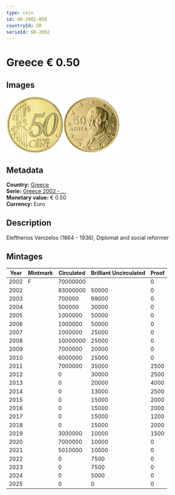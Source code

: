 ```yaml
---
type: coin
id: GR-2002-050
countryId: GR
serieId: GR-2002
---
```


# Greece € 0.50

## Images

<img src="../../../Images/common-2002-050.webp" height="150" alt="Front image"><img src="Images/greece-2002-050.webp" height="150" alt="Back image">

## Metadata

**Country:** [Greece](../index.md)\
**Serie:** [Greece 2002 - ...](index.md)\
**Monetary value:** € 0.50\
**Currency:** Euro

## Description

Eleftherios Venizelos (1864 - 1936), Diplomat and social reformer

## Mintages

| Year | Mintmark | Circulated | Brilliant Uncirculated | Proof |
| ---- | -------- | ---------- | ---------------------- | ----- |
| 2002 | F        | 70000000   |                        | 0     |
| 2002 |          | 93000000   | 50000                  | 0     |
| 2003 |          | 700000     | 99000                  | 0     |
| 2004 |          | 500000     | 30000                  | 0     |
| 2005 |          | 1000000    | 50000                  | 0     |
| 2006 |          | 1000000    | 50000                  | 0     |
| 2007 |          | 1000000    | 25000                  | 0     |
| 2008 |          | 10000000   | 25000                  | 0     |
| 2009 |          | 7000000    | 20000                  | 0     |
| 2010 |          | 6000000    | 25000                  | 0     |
| 2011 |          | 7000000    | 35000                  | 2500  |
| 2012 |          | 0          | 30000                  | 2500  |
| 2013 |          | 0          | 20000                  | 4000  |
| 2014 |          | 0          | 13000                  | 2500  |
| 2015 |          | 0          | 15000                  | 2000  |
| 2016 |          | 0          | 15000                  | 2000  |
| 2017 |          | 0          | 15000                  | 1200  |
| 2018 |          | 0          | 15000                  | 2000  |
| 2019 |          | 3000000    | 10000                  | 1500  |
| 2020 |          | 7000000    | 10000                  | 0     |
| 2021 |          | 5010000    | 10000                  | 0     |
| 2022 |          | 0          | 7500                   | 0     |
| 2023 |          | 0          | 7500                   | 0     |
| 2024 |          | 0          | 5000                   | 0     |
| 2025 |          | 0          | 0                      | 0     |
